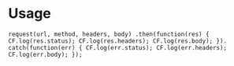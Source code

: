# Usage

`request(url, method, headers, body)
  .then(function(res) {
    CF.log(res.status);
    CF.log(res.headers);
    CF.log(res.body);
  }).
  catch(function(err) {
    CF.log(err.status);
    CF.log(err.headers);
    CF.log(err.body);
  });`

